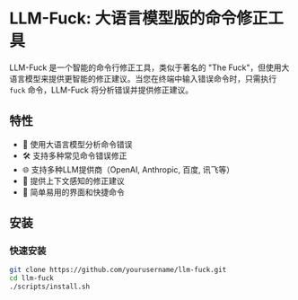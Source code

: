 # LLM-Fuck: 大语言模型版的命令修正工具

LLM-Fuck 是一个智能的命令行修正工具，类似于著名的 "The Fuck"，但使用大语言模型来提供更智能的修正建议。当您在终端中输入错误命令时，只需执行 `fuck` 命令，LLM-Fuck 将分析错误并提供修正建议。

## 特性

- 🧠 使用大语言模型分析命令错误
- 🛠️ 支持多种常见命令错误修正
- 🌐 支持多种LLM提供商（OpenAI, Anthropic, 百度, 讯飞等）
- 🔄 提供上下文感知的修正建议
- 🚀 简单易用的界面和快捷命令

## 安装

### 快速安装

```bash
git clone https://github.com/yourusername/llm-fuck.git
cd llm-fuck
./scripts/install.sh
